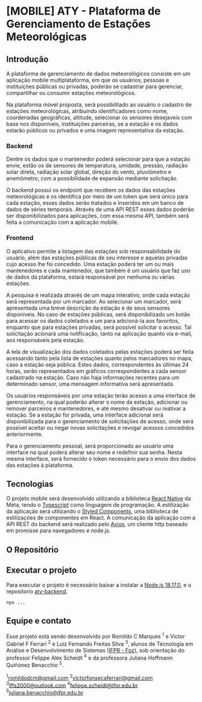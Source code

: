 # [MOBILE] ATY - Plataforma de Gerenciamento de Estações Meteorológicas

## Introdução

A plataforma de gerenciamento de dados meteorológicos consiste em um aplicação mobile multiplataforma, em que os usuários, pessoas e instituições públicas ou privadas, poderão se cadastrar para gerenciar, compartilhar ou consumir estações meteorológicos.

Na plataforma móvel proposta, será possibilitado ao usuário o cadastro de estações meteorológicas, atribuindo identificadores como nome, coordenadas geográficas, altitude, selecionar os sensores desejaveis com base nos disponíveis, instituições parceiras, se a estação e os dados estarão públicos ou privados e uma imagem representativa da estação. 

### Backend

Dentre os dados que o mantenedor poderá selecionar para que a estação envie, estão os de sensores de temperatura, umidade, pressão, radiação solar direta, radiação solar global, direção do vento, pluviômetro e anemômetro, com a possibilidade de expansão mediante solicitação.

O backend possui os endpoint que recebem os dados das estações meteorológicas e os identifica por meio de um token que será único para cada estação, esses dados serão tratados e inseridos em um banco de dados de séries temporais. Através de uma API REST esses dados poderão ser disponibilizados para aplicações, com essa mesma API, também será feita a comunicação com a aplicação mobile.

### Frontend

O aplicativo permite a listagem das estações sob responsabilidade do usuário, além das estações públicas de seu interesse e aquelas privadas cujo acesso lhe foi concedido. Uma estação poderá ter um ou mais mantenedores e cada mantenedor, que também é um usuário que faz uso de dados da plataforma, estará responsável por nenhuma ou várias estações.

A pesquisa é realizada através de um mapa interativo, onde cada estação será representada por um marcador. Ao selecionar um marcador, será apresentada uma breve descrição da estação e de seus sensores disponíveis. No caso de estações públicas, será disponibilizado um botão para acessar os dados coletados e um para adicioná-la aos favoritos, enquanto que para estações privadas, será possível solicitar o acesso. Tal solicitação acionará uma notificação, tanto na aplicação quanto via e-mail, aos responsáveis pela estação.

A tela de visualização dos dados coletados pelas estações poderá ser feita acessando tanto pela lista de estações quanto pelos marcadores no mapa, caso a estação seja pública. Estes dados, correspondentes às últimas 24 horas, serão representados em gráficos correspondentes a cada sensor cadastrado na estação. Caso não haja informações recentes para um determinado sensor, uma mensagem informativa será apresentada.

Os usuários responsáveis por uma estação terão acesso a uma interface de gerenciamento, na qual poderão alterar o nome da estação, adicionar ou remover parceiros e mantenedores, e até mesmo desativar ou reativar a estação. Se a estação for privada, uma interface adicional será disponibilizada para o gerenciamento de solicitações de acesso, onde será possível aceitar ou negar novas solicitações e revogar acessos concedidos anteriormente.

Para o gerenciamento pessoal, será proporcionado ao usuário uma interface na qual poderá alterar seu nome e redefinir sua senha. Nesta mesma interface, será fornecido o token necessário para o envio dos dados das estações à plataforma.

## Tecnologias

O projeto mobile será desenvolvido utilizando a biblioteca [React Native](https://reactnative.dev/docs/getting-started) da Meta, tendo o [Typescript](https://www.typescriptlang.org/docs/handbook/typescript-from-scratch.html) como linguagem de programação. A estilização da aplicação será utilizando o [Styled Components](https://styled-components.com/docs/basics#getting-started), uma biblioteca de estilizações de componentes em React. A comunicação da aplicação com a API REST do backend será realizado pelo [Axios](https://axios-http.com/docs/intro), um cliente http baseado em promisse para navegadores e node.js.

## O Repositório


## Executar o projeto

Para executar o projeto é necessário baixar a instalar a [Node.js 18.17.0](https://nodejs.org/en), e o repositorio [aty-backend](https://github.com/aty-plataforma-dados-meteorologicos/aty-backend).


```
npx ...
```


## Equipe e contato

Esse projeto está sendo desenvolvido por Romildo C Marques $^1$ e Victor Gabriel F Ferrari $^2$ e Luiz Fernando Freitas Silva $^3$, alunos de Tecnologia em Análise e Desenvolvimento de Sistemas ([IFPR - Foz](https://ifpr.edu.br/foz-do-iguacu/superior/tecnologia-em-analise-e-desenvolvimento-de-sistemas-superior/)), sob orientação do professor Felippe Alex Scheidt $^4$ e da professora Juliana Hoffmann Quiñónez Benacchio $^5$.

$^1$romildodcm@gmail.com
$^2$victorfonsecaferrari@gmail.com 
$^3$lffs2000@outlook.com
$^4$felippe.scheidt@ifpr.edu.br
$^5$juliana.benacchio@ifpr.edu.br

